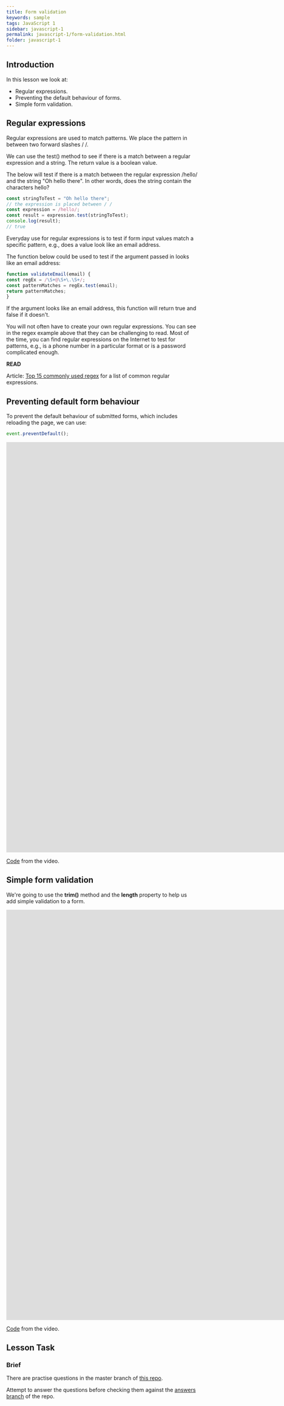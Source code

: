 ```yaml
---
title: Form validation
keywords: sample
tags: JavaScript 1
sidebar: javascript-1
permalink: javascript-1/form-validation.html
folder: javascript-1
---
```

## Introduction

In this lesson we look at:

- Regular expressions.
- Preventing the default behaviour of forms.
- Simple form validation.

## Regular expressions

Regular expressions are used to match patterns. We place the pattern in between two forward slashes / /.

We can use the test() method to see if there is a match between a regular expression and a string. The return value is a boolean value.

The below will test if there is a match between the regular expression /hello/ and the string "Oh hello there". In other words, does the string contain the characters hello?

```js
const stringToTest = "Oh hello there";
// the expression is placed between / /
const expression = /hello/;
const result = expression.test(stringToTest);
console.log(result);
// true
```

Everyday use for regular expressions is to test if form input values match a specific pattern, e.g., does a value look like an email address.

The function below could be used to test if the argument passed in looks like an email address:

```js
function validateEmail(email) {
const regEx = /\S+@\S+\.\S+/;
const patternMatches = regEx.test(email);
return patternMatches;
}
```

If the argument looks like an email address, this function will return true and false if it doesn't.

You will not often have to create your own regular expressions. You can see in the regex example above that they can be challenging to read. Most of the time, you can find regular expressions on the Internet to test for patterns, e.g., is a phone number in a particular format or is a password complicated enough.

**READ**

Article: [Top 15 commonly used regex](https://digitalfortress.tech/tips/top-15-commonly-used-regex/) for a list of common regular expressions.

## Preventing default form behaviour

To prevent the default behaviour of submitted forms, which includes reloading the page, we can use:

```js
event.preventDefault();
```

<iframe src="https://player.vimeo.com/video/453361604?h=765aa36966&amp;badge=0&amp;autopause=0&amp;player_id=0&amp;app_id=58479" width="2560" height="1080" frameborder="0" allow="autoplay; fullscreen; picture-in-picture" allowfullscreen title="Preventing the default behaviour of a form"></iframe>
 
[Code](https://github.com/NoroffFEU/submit-event-preventDefault) from the video.

## Simple form validation

We're going to use the **trim()** method and the **length** property to help us add simple validation to a form.

<iframe src="https://player.vimeo.com/video/453789618?h=501a1e3296&amp;badge=0&amp;autopause=0&amp;player_id=0&amp;app_id=58479" width="2560" height="1080" frameborder="0" allow="autoplay; fullscreen; picture-in-picture" allowfullscreen title="Simple form validation"></iframe>

[Code](https://github.com/NoroffFEU/simple-form-validation) from the video.

## Lesson Task

### Brief

There are practise questions in the master branch of [this repo](https://github.com/NoroffFEU/lesson-task-js1-module4-lesson4).

Attempt to answer the questions before checking them against the [answers branch](https://github.com/NoroffFEU/lesson-task-js1-module4-lesson4/tree/answers) of the repo.
